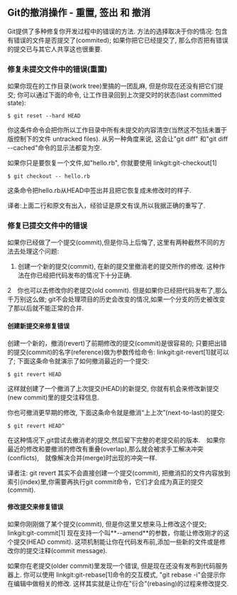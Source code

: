 ## Git的撤消操作 - 重置, 签出 和 撤消 ##

Git提供了多种修复你开发过程中的错误的方法. 方法的选择取决于你的情况: 包含有错误的文件是否提交了(commited); 如果你把它已经提交了, 那么你否把有错误的提交已与其它人共享这也很重要.

### 修复未提交文件中的错误(重置) ###

如果你现在的工作目录(work tree)里搞的一团乱麻, 但是你现在还没有把它们提交; 你可以通过下面的命令, 让工作目录回到上次提交时的状态(last committed state):

    $ git reset --hard HEAD

你这条件命令会把你所以工作目录中所有未提交的内容清空(当然这不包括未置于版控制下的文件 untracked files). 从另一种角度来说, 这会让"git diff" 和"git diff --cached"命令的显示法都变为空.

如果你只是要恢复一个文件,如"hello.rb", 你就要使用 linkgit:git-checkout[1]

    $ git checkout -- hello.rb

这条命令把hello.rb从HEAD中签出并且把它恢复成未修改时的样子.

译者:上面二行和原文有出入，经验证是原文有误,所以我据正确的重写了.


### 修复已提交文件中的错误 ###

如果你已经做了一个提交(commit),但是你马上后悔了, 这里有两种截然不同的方法去处理这个问题:

1. 创建一个新的提交(commit), 在新的提交里撤消老的提交所作的修改. 这种作法在你已经把代码发布的情况下十分正确.

2　你也可以去修改你的老提交(old commit). 但是如果你已经把代码发布了,那么千万别这么做; git不会处理项目的历史会改变的情况,如果一个分支的历史被改变了那以后就不能正常的合并.


#### 创建新提交来修复错误 ####

创建一个新的，撤消(revert)了前期修改的提交(commit)是很容易的; 只要把出错的提交(commit)的名字(reference)做为参数传给命令: linkgit:git-revert[1]就可以了; 下面这条命令就演示了如何撤消最近的一个提交:

    $ git revert HEAD


这样就创建了一个撤消了上次提交(HEAD)的新提交, 你就有机会来修改新提交(new commit)里的提交注释信息.

你也可撤消更早期的修改, 下面这条命令就是撤消“上上次”(next-to-last)的提交:

    $ git revert HEAD^

在这种情况下,git尝试去撤消老的提交,然后留下完整的老提交前的版本.　如果你最近的修改和要撤消的修改有重叠(overlap),那么就会被求手工解决冲突(conflicts),　就像解决合并(merge)时出现的冲突一样.

译者注: git revert 其实不会直接创建一个提交(commit), 把撤消扣的文件内容放到索引(index)里,你需要再执行git commit命令，它们才会成为真正的提交(commit).


#### 修改提交来修复错误 ####

如果你刚刚做了某个提交(commit), 但是你这里又想来马上修改这个提交;  linkgit:git-commit[1] 现在支持一个叫**--amend**的参数，你能让修改刚才的这个提交(HEAD commit). 这项机制能让你在代码发布前,添加一些新的文件或是修改你的提交注释(commit message).

如果你在老提交(older commit)里发现一个错误, 但是现在还没有发布到代码服务器上. 你可以使用 linkgit:git-rebase[1]命令的交互模式, "git rebase -i"会提示你在编辑中做相关的修改. 这样其实就是让你在"衍合"(rebasing)的过程来修改提交.